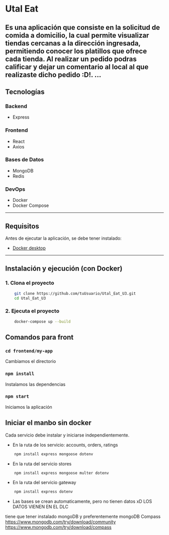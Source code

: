 # Utal Eat

Es una aplicación que consiste en la solicitud de comida a domicilio, la cual permite visualizar tiendas
cercanas a la dirección ingresada, permitiendo conocer los platillos que ofrece cada tienda. Al realizar un 
pedido podras calificar y dejar un comentario al local al que realizaste dicho pedido :D!.
...
---

## Tecnologías

### Backend
- Express

### Frontend
- React
- Axios

### Bases de Datos
- MongoDB
- Redis

### DevOps
- Docker
- Docker Compose

---

## Requisitos
Antes de ejecutar la aplicación, se debe tener instalado:
- [Docker desktop](https://docs.docker.com/desktop/)

---

## Instalación y ejecución (con Docker)

### 1. Clona el proyecto

```bash
    git clone https://github.com/tuUsuario/Utal_Eat_U3.git
    cd Utal_Eat_U3
```

### 2. Ejecuta el proyecto
```bash
    docker-compose up --build
```

## Comandos para front


### `cd frontend/my-app`
Cambiamos el directorio
### `npm install`
Instalamos las dependencias
### `npm start`
Iniciamos la aplicación

## Iniciar el manbo sin docker

Cada servicio debe instalar y iniciarse independientemente.

- En la ruta de los servicio: accounts, orders, ratings
```bash
    npm install express mongoose dotenv
```
- En la ruta del servicio stores
```bash
    npm install express mongoose multer dotenv
```
- En la ruta del servicio gateway
```bash
    npm install express dotenv
```
* Las bases se crean automaticamente, pero no tienen datos xD
LOS DATOS VIENEN EN EL DLC

tiene que tener instalado mongoDB y preferentemente mongoDB Compass
https://www.mongodb.com/try/download/community
https://www.mongodb.com/try/download/compass